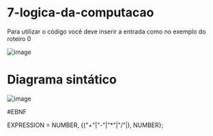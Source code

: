 # 7-logica-da-computacao

Para utilizar o código você deve inserir a entrada como no exemplo do roteiro 0

![image](https://user-images.githubusercontent.com/38434902/109440618-aa973100-7a11-11eb-9e10-4f649c20e85a.png)

# Diagrama sintático

![image](https://user-images.githubusercontent.com/38434902/110695301-774e6200-81c8-11eb-96c0-7453bcfcc5f6.png)

#EBNF

EXPRESSION = NUMBER, {("+"|"-"|"*"|"/"|), NUMBER};
